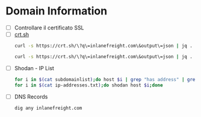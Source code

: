 # Domain Information
- [ ] Controllare il certificato SSL
- [ ] [crt.sh](https://crt.sh/)
	```bash
	curl -s https://crt.sh/\?q\=inlanefreight.com\&output\=json | jq .
	```
	```bash
	curl -s https://crt.sh/\?q\=inlanefreight.com\&output\=json | jq . | grep name | cut -d":" -f2 | grep -v "CN=" | cut -d'"' -f2 | awk '{gsub(/\\n/,"\n");}1;' | sort -u
	```
- [ ] Shodan - IP List
  ```bash
  for i in $(cat subdomainlist);do host $i | grep "has address" | grep inlanefreight.com | cut -d" " -f4 >> ip-addresses.txt;done
  for i in $(cat ip-addresses.txt);do shodan host $i;done
	```
- [ ] DNS Records
  ```bash
  dig any inlanefreight.com
  ```
